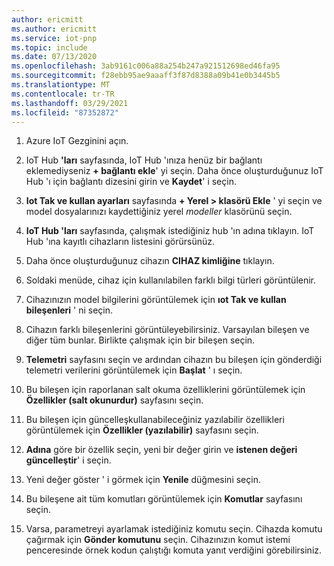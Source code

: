 ```yaml
---
author: ericmitt
ms.author: ericmitt
ms.service: iot-pnp
ms.topic: include
ms.date: 07/13/2020
ms.openlocfilehash: 3ab9161c006a88a254b247a921512698ed46fa95
ms.sourcegitcommit: f28ebb95ae9aaaff3f87d8388a09b41e0b3445b5
ms.translationtype: MT
ms.contentlocale: tr-TR
ms.lasthandoff: 03/29/2021
ms.locfileid: "87352872"
---
```

1. Azure IoT Gezginini açın.

1. IoT Hub **'ları** sayfasında, IoT Hub 'ınıza henüz bir bağlantı eklemediyseniz **+ bağlantı ekle**' yi seçin. Daha önce oluşturduğunuz IoT Hub 'ı için bağlantı dizesini girin ve **Kaydet**' i seçin.

1. **Iot Tak ve kullan ayarları** sayfasında **+ Yerel > klasörü Ekle** ' yi seçin ve model dosyalarınızı kaydettiğiniz yerel *modeller* klasörünü seçin.

1. **IoT Hub 'ları** sayfasında, çalışmak istediğiniz hub 'ın adına tıklayın. IoT Hub 'ına kayıtlı cihazların listesini görürsünüz.

1. Daha önce oluşturduğunuz cihazın **CIHAZ kimliğine** tıklayın.

1. Soldaki menüde, cihaz için kullanılabilen farklı bilgi türleri görüntülenir.

1. Cihazınızın model bilgilerini görüntülemek için **ıot Tak ve kullan bileşenleri** ' ni seçin.

1. Cihazın farklı bileşenlerini görüntüleyebilirsiniz. Varsayılan bileşen ve diğer tüm bunlar. Birlikte çalışmak için bir bileşen seçin.

1. **Telemetri** sayfasını seçin ve ardından cihazın bu bileşen için gönderdiği telemetri verilerini görüntülemek için **Başlat** ' ı seçin.

1. Bu bileşen için raporlanan salt okuma özelliklerini görüntülemek için **Özellikler (salt okunurdur)** sayfasını seçin.

1. Bu bileşen için güncelleşkullanabileceğiniz yazılabilir özellikleri görüntülemek için **Özellikler (yazılabilir)** sayfasını seçin.

1. **Adına** göre bir özellik seçin, yeni bir değer girin ve **istenen değeri güncelleştir**' i seçin.

1. Yeni değer göster ' i görmek için **Yenile** düğmesini seçin.

1. Bu bileşene ait tüm komutları görüntülemek için **Komutlar** sayfasını seçin.

1. Varsa, parametreyi ayarlamak istediğiniz komutu seçin. Cihazda komutu çağırmak için **Gönder komutunu** seçin. Cihazınızın komut istemi penceresinde örnek kodun çalıştığı komuta yanıt verdiğini görebilirsiniz.
